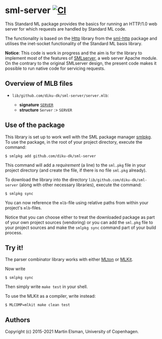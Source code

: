 # sml-server [![CI](https://github.com/diku-dk/sml-server/workflows/CI/badge.svg)](https://github.com/diku-dk/sml-server/actions)

This Standard ML package provides the basics for running an HTTP/1.0
web server for which requests are handled by Standard ML code.

The functionality is based on the
[Http](https://github.com/diku-dk/sml-http/blob/main/lib/github.com/diku-dk/sml-http/HTTP.sig)
library from the [sml-http](https://github.com/diku-dk/sml-http)
package and utilises the inet-socket functionality of the Standard ML
basis library.

__Notice__: This code is work in progress and the aim is for the
library to implement most of the features of [SMLserver](), a web
server Apache module. On the contrary to the original SMLserver
design, the present code makes it possible to run native code for
servicing requests.

## Overview of MLB files

- `lib/github.com/diku-dk/sml-server/server.mlb`:

  - **signature** [`SERVER`](lib/github.com/diku-dk/sml-server/server.sig)
  - **structure** `Server` :> `SERVER`

## Use of the package

This library is set up to work well with the SML package manager
[smlpkg](https://github.com/diku-dk/smlpkg).  To use the package, in
the root of your project directory, execute the command:

```
$ smlpkg add github.com/diku-dk/sml-server
```

This command will add a _requirement_ (a line) to the `sml.pkg` file in your
project directory (and create the file, if there is no file `sml.pkg`
already).

To download the library into the directory
`lib/github.com/diku-dk/sml-server` (along with other necessary
libraries), execute the command:

```
$ smlpkg sync
```

You can now reference the `mlb`-file using relative paths from within
your project's `mlb`-files.

Notice that you can choose either to treat the downloaded package as
part of your own project sources (vendoring) or you can add the
`sml.pkg` file to your project sources and make the `smlpkg sync`
command part of your build process.

## Try it!

The parser combinator library works with either
[MLton](http://mlton.org) or [MLKit](http://elsman.com/mlkit/).

Now write

    $ smlpkg sync

Then simply write `make test` in your shell.

To use the MLKit as a compiler, write instead:

    $ MLCOMP=mlkit make clean test

## Authors

Copyright (c) 2015-2021 Martin Elsman, University of Copenhagen.
